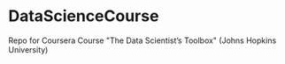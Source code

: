 # DataScienceCourse
Repo for Coursera Course "The Data Scientist’s Toolbox" (Johns Hopkins University)
